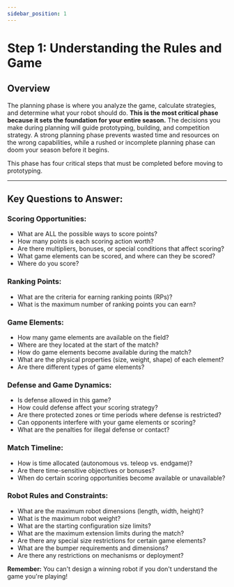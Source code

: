 ```yaml
---
sidebar_position: 1
---
```


# Step 1: Understanding the Rules and Game

## Overview

The planning phase is where you analyze the game, calculate strategies, and determine what your robot should do. **This is the most critical phase because it sets the foundation for your entire season.** The decisions you make during planning will guide prototyping, building, and competition strategy. A strong planning phase prevents wasted time and resources on the wrong capabilities, while a rushed or incomplete planning phase can doom your season before it begins.

This phase has four critical steps that must be completed before moving to prototyping.

---

## Key Questions to Answer:

### Scoring Opportunities:
- What are ALL the possible ways to score points?
- How many points is each scoring action worth?
- Are there multipliers, bonuses, or special conditions that affect scoring?
- What game elements can be scored, and where can they be scored?
- Where do you score?

### Ranking Points:
- What are the criteria for earning ranking points (RPs)?
- What is the maximum number of ranking points you can earn?

### Game Elements:
- How many game elements are available on the field?
- Where are they located at the start of the match?
- How do game elements become available during the match?
- What are the physical properties (size, weight, shape) of each element?
- Are there different types of game elements?

### Defense and Game Dynamics:
- Is defense allowed in this game?
- How could defense affect your scoring strategy?
- Are there protected zones or time periods where defense is restricted?
- Can opponents interfere with your game elements or scoring?
- What are the penalties for illegal defense or contact?

### Match Timeline:
- How is time allocated (autonomous vs. teleop vs. endgame)?
- Are there time-sensitive objectives or bonuses?
- When do certain scoring opportunities become available or unavailable?

### Robot Rules and Constraints:
- What are the maximum robot dimensions (length, width, height)?
- What is the maximum robot weight?
- What are the starting configuration size limits?
- What are the maximum extension limits during the match?
- Are there any special size restrictions for certain game elements?
- What are the bumper requirements and dimensions?
- Are there any restrictions on mechanisms or deployment?

**Remember:** You can't design a winning robot if you don't understand the game you're playing!

